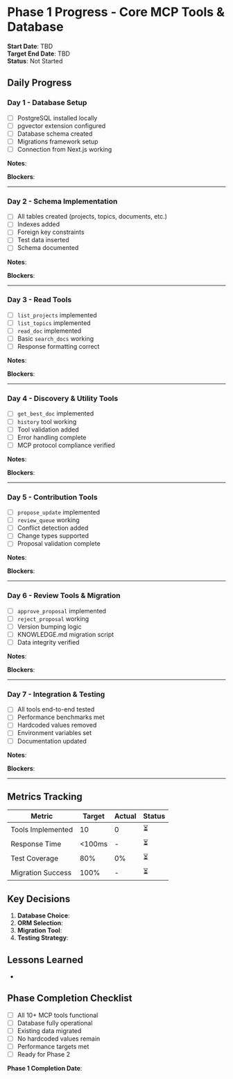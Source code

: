 # Phase 1 Progress - Core MCP Tools & Database

**Start Date**: TBD  
**Target End Date**: TBD  
**Status**: Not Started

## Daily Progress

### Day 1 - Database Setup
- [ ] PostgreSQL installed locally
- [ ] pgvector extension configured
- [ ] Database schema created
- [ ] Migrations framework setup
- [ ] Connection from Next.js working

**Notes**: 

**Blockers**: 

---

### Day 2 - Schema Implementation
- [ ] All tables created (projects, topics, documents, etc.)
- [ ] Indexes added
- [ ] Foreign key constraints
- [ ] Test data inserted
- [ ] Schema documented

**Notes**: 

**Blockers**: 

---

### Day 3 - Read Tools
- [ ] `list_projects` implemented
- [ ] `list_topics` implemented
- [ ] `read_doc` implemented
- [ ] Basic `search_docs` working
- [ ] Response formatting correct

**Notes**: 

**Blockers**: 

---

### Day 4 - Discovery & Utility Tools
- [ ] `get_best_doc` implemented
- [ ] `history` tool working
- [ ] Tool validation added
- [ ] Error handling complete
- [ ] MCP protocol compliance verified

**Notes**: 

**Blockers**: 

---

### Day 5 - Contribution Tools
- [ ] `propose_update` implemented
- [ ] `review_queue` working
- [ ] Conflict detection added
- [ ] Change types supported
- [ ] Proposal validation complete

**Notes**: 

**Blockers**: 

---

### Day 6 - Review Tools & Migration
- [ ] `approve_proposal` implemented
- [ ] `reject_proposal` working
- [ ] Version bumping logic
- [ ] KNOWLEDGE.md migration script
- [ ] Data integrity verified

**Notes**: 

**Blockers**: 

---

### Day 7 - Integration & Testing
- [ ] All tools end-to-end tested
- [ ] Performance benchmarks met
- [ ] Hardcoded values removed
- [ ] Environment variables set
- [ ] Documentation updated

**Notes**: 

**Blockers**: 

---

## Metrics Tracking

| Metric | Target | Actual | Status |
|--------|--------|--------|--------|
| Tools Implemented | 10 | 0 | ⏳ |
| Response Time | <100ms | - | ⏳ |
| Test Coverage | 80% | 0% | ⏳ |
| Migration Success | 100% | - | ⏳ |

## Key Decisions

1. **Database Choice**: 
2. **ORM Selection**: 
3. **Migration Tool**: 
4. **Testing Strategy**: 

## Lessons Learned

- 

## Phase Completion Checklist

- [ ] All 10+ MCP tools functional
- [ ] Database fully operational
- [ ] Existing data migrated
- [ ] No hardcoded values remain
- [ ] Performance targets met
- [ ] Ready for Phase 2

**Phase 1 Completion Date**: 